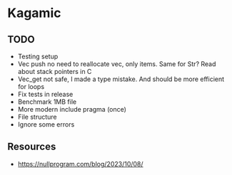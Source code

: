 # Kagamic

## TODO

- Testing setup
- Vec push no need to reallocate vec, only items. Same for Str? Read about stack pointers in C
- Vec_get not safe, I made a type mistake. And should be more efficient for loops
- Fix tests in release
- Benchmark 1MB file
- More modern include pragma (once)
- File structure
- Ignore some errors

## Resources

- https://nullprogram.com/blog/2023/10/08/
